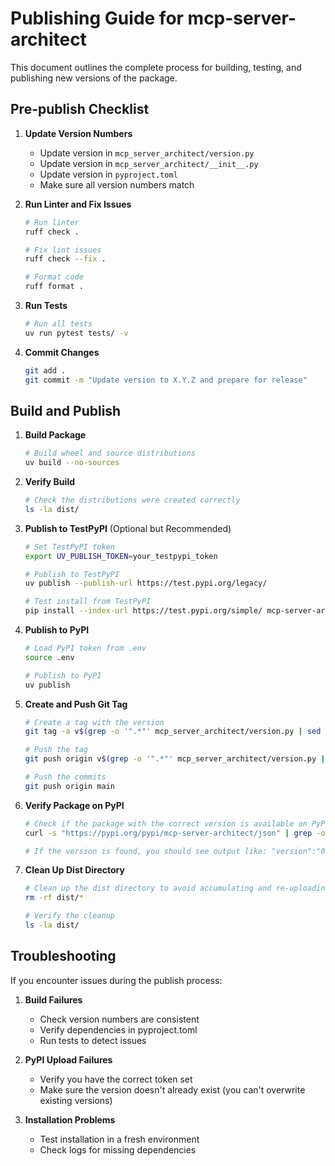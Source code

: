 # Publishing Guide for mcp-server-architect

This document outlines the complete process for building, testing, and publishing new versions of the package.

## Pre-publish Checklist

1. **Update Version Numbers**
   - Update version in `mcp_server_architect/version.py`
   - Update version in `mcp_server_architect/__init__.py`
   - Update version in `pyproject.toml`
   - Make sure all version numbers match

2. **Run Linter and Fix Issues**
   ```bash
   # Run linter
   ruff check .
   
   # Fix lint issues
   ruff check --fix .
   
   # Format code
   ruff format .
   ```

3. **Run Tests**
   ```bash
   # Run all tests
   uv run pytest tests/ -v
   ```

4. **Commit Changes**
   ```bash
   git add .
   git commit -m "Update version to X.Y.Z and prepare for release"
   ```

## Build and Publish

1. **Build Package**
   ```bash
   # Build wheel and source distributions
   uv build --no-sources
   ```

2. **Verify Build**
   ```bash
   # Check the distributions were created correctly
   ls -la dist/
   ```

3. **Publish to TestPyPI** (Optional but Recommended)
   ```bash
   # Set TestPyPI token
   export UV_PUBLISH_TOKEN=your_testpypi_token
   
   # Publish to TestPyPI
   uv publish --publish-url https://test.pypi.org/legacy/
   
   # Test install from TestPyPI
   pip install --index-url https://test.pypi.org/simple/ mcp-server-architect
   ```

4. **Publish to PyPI**
   ```bash
   # Load PyPI token from .env
   source .env
   
   # Publish to PyPI
   uv publish
   ```

5. **Create and Push Git Tag**
   ```bash
   # Create a tag with the version
   git tag -a v$(grep -o '".*"' mcp_server_architect/version.py | sed 's/"//g') -m "Version $(grep -o '".*"' mcp_server_architect/version.py | sed 's/"//g')"
   
   # Push the tag
   git push origin v$(grep -o '".*"' mcp_server_architect/version.py | sed 's/"//g')
   
   # Push the commits
   git push origin main
   ```

6. **Verify Package on PyPI**
   ```bash
   # Check if the package with the correct version is available on PyPI
   curl -s "https://pypi.org/pypi/mcp-server-architect/json" | grep -o '"version":"'$(grep -o '".*"' mcp_server_architect/version.py | sed 's/"//g')'"'
   
   # If the version is found, you should see output like: "version":"0.1.4"
   ```

7. **Clean Up Dist Directory**
   ```bash
   # Clean up the dist directory to avoid accumulating and re-uploading old packages
   rm -rf dist/*
   
   # Verify the cleanup
   ls -la dist/
   ```

## Troubleshooting

If you encounter issues during the publish process:

1. **Build Failures**
   - Check version numbers are consistent
   - Verify dependencies in pyproject.toml
   - Run tests to detect issues

2. **PyPI Upload Failures**
   - Verify you have the correct token set
   - Make sure the version doesn't already exist (you can't overwrite existing versions)

3. **Installation Problems**
   - Test installation in a fresh environment
   - Check logs for missing dependencies